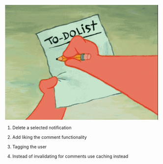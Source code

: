 ![alt text](image.png)

1. Delete a selected notification

2. Add liking the comment functionality

3. Tagging the user

4. Instead of invalidating for comments use caching instead
